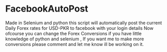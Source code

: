 # FacebookAutoPost
Made in Selenium and python this script will automatically post the current Daily Forex rates for USD-PKR to facebook with your login details Now ofcourse you can change the Forex Conversions if you have little knowledge of python and selenium , If you want me to make more conversions please comment and let me know ill be working on it.

